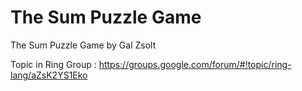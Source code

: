 The Sum Puzzle Game
===================

The Sum Puzzle Game by Gal Zsolt

Topic in Ring Group : https://groups.google.com/forum/#!topic/ring-lang/aZsK2YS1Eko


